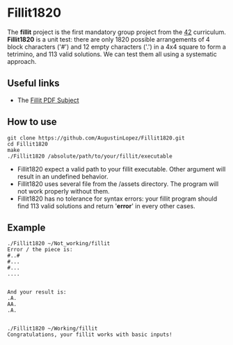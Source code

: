 # Fillit1820

The **fillit** project is the first mandatory group project from the [42](https://www.42.fr) curriculum. **Fillit1820** is a unit test: there are only 1820 possible arrangements of 4 block characters ('#') and 12 empty characters ('.') in a 4x4 square to form a tetrimino, and 113 valid solutions. We can test them all using a systematic approach.

## Useful links
- The [Fillit PDF Subject](https://github.com/AugustinLopez/Fillit1820/blob/master/rcs/fillit.pdf)

## How to use

```
git clone https://github.com/AugustinLopez/Fillit1820.git
cd Fillit1820
make
./Fillit1820 /absolute/path/to/your/fillit/executable
```
- Fillit1820 expect a valid path to your fillit executable. Other argument will result in an undefined behavior.
- Fillit1820 uses several file from the /assets directory. The program will not work properly without them.
- Fillit1820 has no tolerance for syntax errors: your fillit program should find 113 valid solutions and return '**error**' in every other cases. 

## Example
```
./Fillit1820 ~/Not_working/fillit
Error / the piece is:
#..#
#...
#...
....


And your result is:
.A.
AA.
.A.


./Fillit1820 ~/Working/fillit
Congratulations, your fillit works with basic inputs!
```
